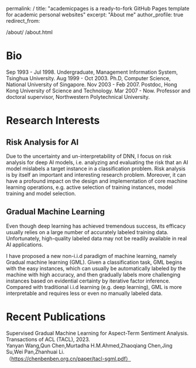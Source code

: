 permalink: / title: "academicpages is a ready-to-fork GitHub Pages template for academic personal websites" excerpt: "About me" author_profile: true redirect_from:

/about/
/about.html

# Bio

Sep 1993 - Jul 1998. Undergraduate, Management Information System, Tsinghua University.
Aug 1999 - Oct 2003. Ph.D, Computer Science, National University of Singapore.
Nov 2003 - Feb 2007. Postdoc, Hong Kong University of Science and Technology.
Mar 2007 - Now. Professor and doctoral supervisor, Northwestern Polytechnical University.

# Research Interests

## Risk Analysis for AI
  Due to the uncertainty and un-interpretability of DNN, I focus on risk analysis for deep AI models, i.e. analyzing and evaluating the risk that an AI model mislabels a target instance in a classification problem. Risk analysis is by itself an important and interesting research problem. Moreover, it can have a profound impact on the design and implementation of core machine learning operations, e.g. active selection of training instances, model training and model selection.

## Gradual Machine Learning
  Even though deep learning has achieved tremendous success, its efficacy usually relies on a large number of accurately labeled training data. Unfortunately, high-quality labeled data may not be readily available in real AI applications.

  I have proposed a new non-i.i.d paradigm of machine learning, namely Gradual machine learning (GML). Given a classification task, GML begins with the easy instances, which can usually be automatically labeled by the machine with high accuracy, and then gradually labels more challenging instances based on evidential certainty by iterative factor inference. Compared with traditional i.i.d learning (e.g. deep learning), GML is more interpretable and requires less or even no manually labeled data.

# Recent Publications
Supervised Gradual Machine Learning for Aspect-Term Sentiment Analysis. Transactions of ACL (TACL), 2023.<br />
Yanyan Wang,Qun Chen,Murtadha H.M.Ahmed,Zhaoqiang Chen,Jing Su,Wei Pan,Zhanhuai Li.<br />（https://chenbenben.org.cn/paper/tacl-sgml.pdf）
